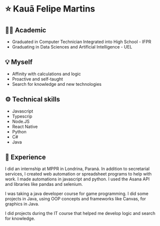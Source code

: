 # ⭐ Kauã Felipe Martins

## 🧑‍🎓 Academic 
- Graduated in Computer Technician Integrated into High School - IFPR
- Graduating in Data Sciences and Artificial Intelligence - UEL

## 💡 Myself
- Affinity with calculations and logic
- Proactive and self-taught
- Search for knowledge and new technologies

## ⚙️ Technical skills               
- Javascript
- Typescrip
- Node.JS
- React Native
- Python  
- C#
- Java    
  
## 📜 Experience

I did an internship at MPPR in Londrina, Paraná. In addition to secretarial services, I created web automation or spreadsheet programs to help with work. I made automations in javascript and python. I used the Asana API and libraries like pandas and selenium.

I was taking a java developer course for game programming. I did some projects in Java, using OOP concepts and frameworks like Canvas, for graphics in Java.

I did projects during the IT course that helped me develop logic and search for knowledge.
